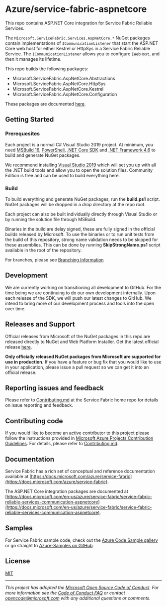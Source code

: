 # Azure/service-fabric-aspnetcore

This repo contains ASP.NET Core integration for Service Fabric Reliable Services.

The `Microsoft.ServiceFabric.Services.AspNetCore.*` NuGet packages contain implementations of `ICommunicationListener` that start the ASP.NET Core web host for either Kestrel or HttpSys in a Service Fabric Reliable Service. The `ICommunicationListener` allows you to configure `IWebHost`, and then it manages its lifetime.

This repo builds the following packages:
-	Microsoft.ServiceFabric.AspNetCore.Abstractions
-	Microsoft.ServiceFabric.AspNetCore.HttpSys
-	Microsoft.ServiceFabric.AspNetCore.Kestrel
-   Microsoft.ServiceFabric.AspNetCore.Configuration

These packages are documented [here](https://docs.microsoft.com/en-us/azure/service-fabric/service-fabric-reliable-services-communication-aspnetcore).

## Getting Started

### Prerequesites
Each project is a normal C# Visual Studio 2019 project. At minimum, you need [MSBuild 16](https://docs.microsoft.com/en-us/visualstudio/msbuild/whats-new-msbuild-16-0), [PowerShell](https://msdn.microsoft.com/powershell/mt173057.aspx), [.NET Core SDK](https://www.microsoft.com/net/download/windows) and [.NET Framework 4.6](https://www.microsoft.com/en-US/download/details.aspx?id=48130) to build and generate NuGet packages.

We recommend installing [Visual Studio 2019](https://www.visualstudio.com/vs/) which will set you up with all the .NET build tools and allow you to open the solution files. Community Edition is free and can be used to build everything here.

### Build
To build everything and generate NuGet packages, run the **build.ps1** script. NuGet packages will be dropped in a *drop* directory at the repo root.

Each project can also be built individually directly through Visual Studio or by running the solution file through MSBuild.

Binaries in the build are delay signed, these are fully signed in the official builds released by Microsoft. To use the binaries or to run unit tests from the build of this repository, strong name validation needs to be skipped for these assemblies. This can be done by running **SkipStrongName.ps1** script available in the root of the repository.

For branches, please see [Branching Information](CONTRIBUTING.md#BranchingInformation)

## Development
We are currently working on transitioning all development to GitHub. For the time being we are continuing to do our own development internally. Upon each release of the SDK, we will push our latest changes to GitHub. We intend to bring more of our development process and tools into the open over time.

## Releases and Support
Official releases from Microsoft of the NuGet packages in this repo are released directly to NuGet and Web Platform Installer. Get the latest official release [here](http://www.microsoft.com/web/handlers/webpi.ashx?command=getinstallerredirect&appid=MicrosoftAzure-ServiceFabric-VS2015).

**Only officially released NuGet packages from Microsoft are supported for use in production.** If you have a feature or bug fix that you would like to use in your application, please issue a pull request so we can get it into an official release.

## Reporting issues and feedback
Please refer to [Contributing.md](https://github.com/Microsoft/service-fabric/blob/master/CONTRIBUTING.md) at the Service Fabric home repo for details on issue reporting and feedback.

## Contributing code
If you would like to become an active contributor to this project please
follow the instructions provided in [Microsoft Azure Projects Contribution Guidelines](http://azure.github.io/guidelines.html). For details, please refer to [Contributing.md](CONTRIBUTING.md).

## Documentation
Service Fabric has a rich set of conceptual and reference documentation available at [https://docs.microsoft.com/azure/service-fabric](https://docs.microsoft.com/azure/service-fabric).

The ASP.NET Core integration packages are documented at [https://docs.microsoft.com/en-us/azure/service-fabric/service-fabric-reliable-services-communication-aspnetcore](https://docs.microsoft.com/en-us/azure/service-fabric/service-fabric-reliable-services-communication-aspnetcore).

## Samples
For Service Fabric sample code, check out the [Azure Code Sample gallery](https://azure.microsoft.com/en-us/resources/samples/?service=service-fabric) or go straight to [Azure-Samples on GitHub](https://github.com/Azure-Samples?q=service-fabric).

## License
[MIT](License.txt)

---
*This project has adopted the [Microsoft Open Source Code of Conduct](https://opensource.microsoft.com/codeofconduct/). For more information see the [Code of Conduct FAQ](https://opensource.microsoft.com/codeofconduct/faq/) or contact [opencode@microsoft.com](mailto:opencode@microsoft.com) with any additional questions or comments.*
